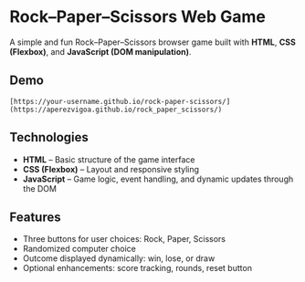 # Rock–Paper–Scissors Web Game

A simple and fun Rock–Paper–Scissors browser game built with **HTML**, **CSS (Flexbox)**, and **JavaScript (DOM manipulation)**.

## Demo

`[https://your-username.github.io/rock-paper-scissors/](https://aperezvigoa.github.io/rock_paper_scissors/)`

## Technologies

- **HTML** – Basic structure of the game interface  
- **CSS (Flexbox)** – Layout and responsive styling  
- **JavaScript** – Game logic, event handling, and dynamic updates through the DOM


## Features

- Three buttons for user choices: Rock, Paper, Scissors  
- Randomized computer choice  
- Outcome displayed dynamically: win, lose, or draw  
- Optional enhancements: score tracking, rounds, reset button
